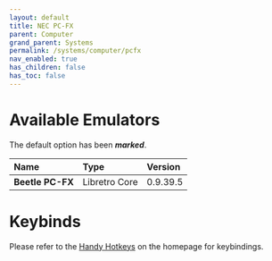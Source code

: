 ```yaml
---
layout: default
title: NEC PC-FX
parent: Computer
grand_parent: Systems
permalink: /systems/computer/pcfx
nav_enabled: true
has_children: false
has_toc: false
---
```


# Available Emulators

The default option has been ***marked***.

| Name                     | Type             | Version           |
|:-------------------------|:-----------------|:------------------|
| **Beetle PC-FX**         | Libretro Core    | 0.9.39.5          |


# Keybinds 

Please refer to the [Handy Hotkeys](/#handy-hotkeys) on the homepage for keybindings.